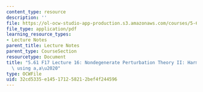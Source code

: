 ```yaml
---
content_type: resource
description: ''
file: https://ol-ocw-studio-app-production.s3.amazonaws.com/courses/5-61-physical-chemistry-fall-2017/32cd5335e145171258212bef4f244596_MIT5_61F17_lec16.pdf
file_type: application/pdf
learning_resource_types:
- Lecture Notes
parent_title: Lecture Notes
parent_type: CourseSection
resourcetype: Document
title: "5.61 F17 Lecture 16: Nondegenerate Perturbation Theory II: Harmonic Oscillators\
  \ using a,a\u2020"
type: OCWFile
uid: 32cd5335-e145-1712-5821-2bef4f244596
---
```

